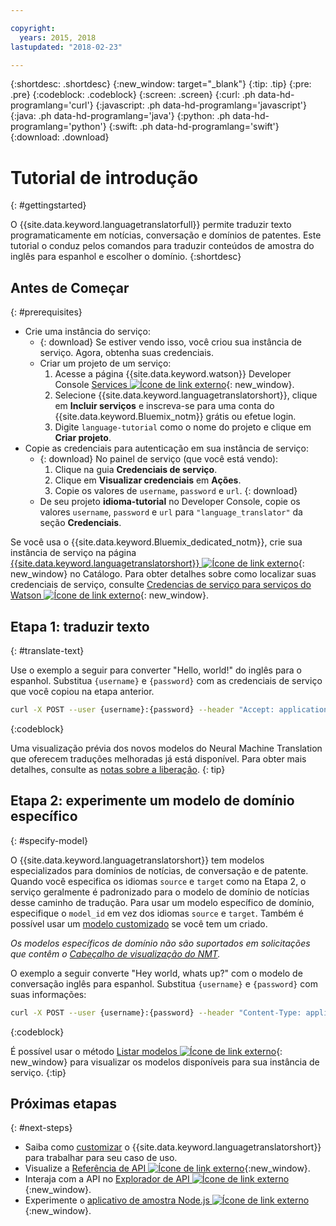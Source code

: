 ```yaml
---

copyright:
  years: 2015, 2018
lastupdated: "2018-02-23"

---
```

<!-- Attribute definitions -->
{:shortdesc: .shortdesc}
{:new_window: target="_blank"}
{:tip: .tip}
{:pre: .pre}
{:codeblock: .codeblock}
{:screen: .screen}
{:curl: .ph data-hd-programlang='curl'}
{:javascript: .ph data-hd-programlang='javascript'}
{:java: .ph data-hd-programlang='java'}
{:python: .ph data-hd-programlang='python'}
{:swift: .ph data-hd-programlang='swift'}
{:download: .download}

# Tutorial de introdução
{: #gettingstarted}

O {{site.data.keyword.languagetranslatorfull}} permite traduzir texto programaticamente em notícias, conversação e domínios de patentes. Este tutorial o conduz pelos comandos para traduzir conteúdos de amostra do inglês para espanhol e escolher o domínio.
{:shortdesc}

## Antes de Começar
{: #prerequisites}

- Crie uma instância do serviço:
    - {: download} Se estiver vendo isso, você criou sua instância de serviço. Agora, obtenha suas credenciais.
    - Criar um projeto de um serviço:
        1.  Acesse a página {{site.data.keyword.watson}} Developer Console [Services ![Ícone de link externo](../../icons/launch-glyph.svg "Ícone de link externo")](https://console.{DomainName}/developer/watson/services){: new_window}.
        1.  Selecione {{site.data.keyword.languagetranslatorshort}}, clique em **Incluir serviços** e inscreva-se para uma conta do {{site.data.keyword.Bluemix_notm}} grátis ou efetue login.
        1.  Digite `language-tutorial` como o nome do projeto e clique em **Criar projeto**.
- Copie as credenciais para autenticação em sua instância de serviço:
    - {: download} No painel de serviço (que você está vendo):
        1.  Clique na guia **Credenciais de serviço**.
        1.  Clique em **Visualizar credenciais** em **Ações**.
        1.  Copie os valores de `username`, `password` e `url`.
        {: download}
    - De seu projeto **idioma-tutorial** no Developer Console, copie os valores `username`, `password` e `url` para `"language_translator"` da seção **Credenciais**.

<!-- Remove this text after dedicated instances have the Developer Console: begin -->

Se você usa o {{site.data.keyword.Bluemix_dedicated_notm}}, crie sua instância de serviço na página [{{site.data.keyword.languagetranslatorshort}} ![Ícone de link externo](../../icons/launch-glyph.svg "Ícone de link externo")](https://console.{DomainName}/catalog/services/language-translator/){: new_window} no Catálogo. Para obter detalhes sobre como localizar suas credenciais de serviço, consulte
[Credencias
de serviço para serviços do Watson ![Ícone de link externo](../../icons/launch-glyph.svg "Ícone de link externo")](/docs/services/watson/getting-started-credentials.html#getting-credentials-manually){: new_window}.

<!-- Remove this text after dedicated instances have the Developer Console: end -->

## Etapa 1: traduzir texto
{: #translate-text}

Use o exemplo a seguir para converter "Hello, world!" do inglês para o espanhol. Substitua `{username}` e `{password}` com as credenciais de serviço que você copiou na etapa anterior.

```bash
curl -X POST --user {username}:{password} --header "Accept: application/json" --data "{\"text\":\"Hello, world\",\"source\":\"en\",\"target\":\"es\"}" https://gateway.watsonplatform.net/language-translator/api/v2/translate
```
{:codeblock}

Uma visualização prévia dos novos modelos do Neural Machine Translation que oferecem traduções melhoradas já está disponível. Para obter mais detalhes, consulte as [notas sobre a liberação](release-notes.html#12-january-2018).
{: tip}

<!-- ```
var watson = require('watson-developer-cloud');
var language_translator = watson.language_translator({
  username: 'username',
  password: 'password',
  version: 'v2',
  url: 'https://gateway.watsonplatform.net/language-translator/api'
});
language_translator.translate({
    text: 'Hello, world!',
    source: 'en',
    target: 'es'
  },
  function(err, translation) {
    if (err)
      console.log(err)
    else
      console.log(translation);
});
```
{:node}
{:codeblock} -->

<!-- ```java
LanguageTranslator service = new LanguageTranslator();
service.setUsernameAndPassword("username","password");

TranslationResult result = service.translate("Hello, world!", "en", "es");
System.out.println(result);
```
{:java}
{:codeblock} -->

<!-- ```
import json
from watson_developer_cloud import LanguageTranslatorV2 as LanguageTranslator

language_translator = LanguageTranslator(
    username="username",
    password="password")

translation = language_translator.translate(
    text="Hello, world!",
    source="en",
    target="es"
print(json.dumps(translation, indent=2, ensure_ascii=False))
```
{:python}
{:codeblock} -->


## Etapa 2: experimente um modelo de domínio específico
{: #specify-model}

O {{site.data.keyword.languagetranslatorshort}} tem modelos especializados para domínios de notícias, de conversação e de patente. Quando você especifica os idiomas `source` e `target` como na Etapa 2, o serviço geralmente é padronizado para o modelo de domínio de notícias desse caminho de tradução. Para usar um modelo específico de domínio, especifique o `model_id` em vez dos idiomas `source` e `target`. Também é possível usar um [modelo customizado](customizing.html) se você tem um criado.

_Os modelos específicos de domínio não são suportados em solicitações que contêm o [Cabeçalho de visualização do NMT](release-notes.html#12-january-2018)._

O exemplo a seguir converte "Hey world, whats up?" com o modelo de conversação inglês para espanhol. Substitua `{username}` e `{password}` com suas informações:

```bash
curl -X POST --user {username}:{password} --header "Content-Type: application/json" --header "Accept: application/json" --data "{\"text\":\"Hey world, whats up?\",\"model_id\":\"en-es-conversational\"}" "https://gateway.watsonplatform.net/language-translator/api/v2/translate"
```
{:codeblock}

<!-- ```
var watson = require('watson-developer-cloud');
var language_translator = watson.language_translator({
  username: 'username',
  password: 'password',
  url: 'https://gateway.watsonplatform.net/language-translator/api'
  version: 'v2',
});
language_translator.translate({
    text: 'Hey, world! What's up?',
    model_id: 'en-es-conversational'
  },
  function(err, translation) {
    if (err)
      console.log(err)
    else
      console.log(translation);
});
```
{:node}
{:codeblock} -->

<!-- ```java
LanguageTranslator service = new LanguageTranslator();
service.setUsernameAndPassword("username","password");

TranslationResult result = service.translate("Hey, world! What's up?", "en-es-conversational");
System.out.println(result);
```
{:java}
{:codeblock} -->

<!-- ```python
import json
from watson_developer_cloud import LanguageTranslatorV2 as LanguageTranslator

language_translator = LanguageTranslator(
  username="username",
  password="password"
)

translation = language_translator.translate(
  text="Hey, world! What's up?",
  model_id="en-es-conversational"
)
print(json.dumps(translation, indent=2, ensure_ascii=False))
```
{:python}
{:codeblock} -->

É possível usar o método [Listar modelos ![Ícone de link externo](../../icons/launch-glyph.svg "Ícone de link externo")](https://www.ibm.com/watson/developercloud/language-translator/api/v2/#list-models){: new_window} para visualizar os modelos disponíveis para sua instância de serviço.
{:tip}

## Próximas etapas
{: #next-steps}

- Saiba como [customizar](/docs/services/language-translator/customizing.html) o {{site.data.keyword.languagetranslatorshort}} para trabalhar para seu caso de uso.
- Visualize a [Referência de API ![Ícone de link externo](../../icons/launch-glyph.svg "Ícone de link externo")](https://www.ibm.com/watson/developercloud/language-translator/api/v2/){:new_window}.
- Interaja com a API no [Explorador de API ![Ícone de link externo](../../icons/launch-glyph.svg "Ícone de link externo")](https://watson-api-explorer.mybluemix.net/apis/language-translator-v2){:new_window}.
- Experimente o [aplicativo de amostra Node.js ![Ícone de link externo](../../icons/launch-glyph.svg "Ícone de link externo")](https://github.com/watson-developer-cloud/language-translator-nodejs){:new_window}.
